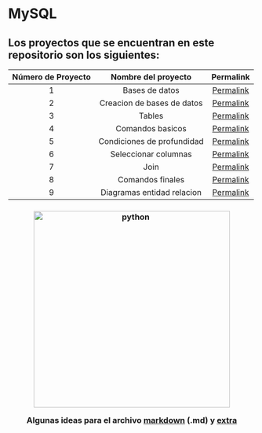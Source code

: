 # MySQL

## Los proyectos que se encuentran en este repositorio son los siguientes:

|Número de Proyecto|Nombre del proyecto|Permalink|
|:----------------:|:-----------------:|:-------:|
|    1    |Bases de datos|[Permalink](https://github.com/BlaeckHardt/MySQL/blob/e33dbf5a0ac05219a71243934d1ae55e95e172ef/Bases%20de%20datos.md)|
|    2    |Creacion de bases de datos|[Permalink](https://github.com/BlaeckHardt/MySQL/blob/24491dae88efdb852ceb3e56bd21e9a5c035d695/Creaci%C3%B3n%20de%20bases%20de%20datos.md)|
|    3    |Tables|[Permalink](https://github.com/BlaeckHardt/MySQL/blob/1350dec3f4f2f1329ed55655e33a71196ad372bf/Tables.md)|
|    4    |Comandos basicos|[Permalink](https://github.com/BlaeckHardt/MySQL/blob/1ba8c46e28d9bd1c041433bb40cb6398cf73eeaf/Comandos%20basicos.md)|
|    5    |Condiciones de profundidad|[Permalink](https://github.com/BlaeckHardt/MySQL/blob/6fd4e1b3fe9248bcb9c7e811006dd817e844177c/Condiciones%20de%20profundidad.md)|
|    6    |Seleccionar columnas|[Permalink](https://github.com/BlaeckHardt/MySQL/blob/75aa79f222efcd11021b23ebf19329d00f543f68/Seleccionar%20columnas.md)|
|    7    |Join|[Permalink](https://github.com/BlaeckHardt/MySQL/blob/4d8e3cd62480f8e948151e8294fac4dc0b5eba24/Join.md)|
|    8    |Comandos finales|[Permalink](https://github.com/BlaeckHardt/MySQL/blob/231aef51a2314c88bef54589de8f12a7d6b5b607/Comandos%20finales.md)|
|    9    |Diagramas entidad relacion|[Permalink]()|

<h3 align="center"><img src="https://scontent.fmex27-1.fna.fbcdn.net/v/t39.30808-6/310435053_642373174192530_5311301394435828715_n.jpg?_nc_cat=100&ccb=1-7&_nc_sid=730e14&_nc_ohc=IXNLWQmXkwcAX-990NW&_nc_ht=scontent.fmex27-1.fna&oh=00_AT_LbQueT5zem0lbK1mNoN6Ub0ug3hmynlz_95nwizqKGQ&oe=63462049" alt="python" width="400" height="400"/>

Algunas ideas para el archivo [markdown](https://github.com/jfasebook/SoyInformatico/blob/master/README.md) (.md) y [extra](https://www.youtube.com/watch?v=uUdKAYl-F7g&list=WL&index=21)

</h3>
